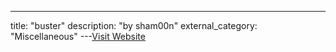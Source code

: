 ---
title: "buster"
description: "by sham00n"
external_category: "Miscellaneous"
---[Visit Website](https://github.com/sham00n/buster)

